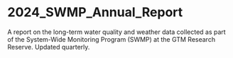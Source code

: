 # 2024_SWMP_Annual_Report
A report on the long-term water quality and weather data collected as part of the System-Wide Monitoring Program (SWMP) at the GTM Research Reserve. Updated quarterly.
